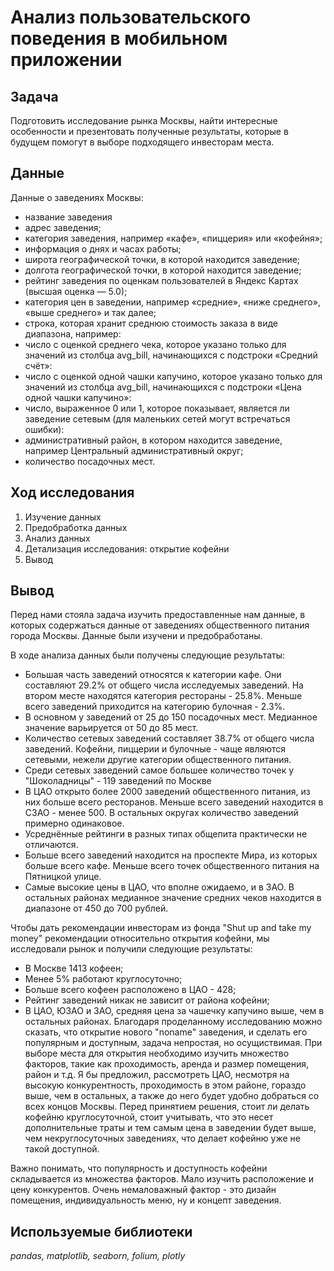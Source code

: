# Анализ пользовательского поведения в мобильном приложении

## Задача
Подготовить исследование рынка Москвы, найти интересные особенности и презентовать полученные результаты, которые в будущем помогут в выборе подходящего инвесторам места.

## Данные
Данные о заведениях Москвы:
- название заведения
- адрес заведения;
- категория заведения, например «кафе», «пиццерия» или «кофейня»;
- информация о днях и часах работы;
- широта географической точки, в которой находится заведение;
- долгота географической точки, в которой находится заведение;
- рейтинг заведения по оценкам пользователей в Яндекс Картах (высшая оценка — 5.0);
- категория цен в заведении, например «средние», «ниже среднего», «выше среднего» и так далее;
- строка, которая хранит среднюю стоимость заказа в виде диапазона, например:
- число с оценкой среднего чека, которое указано только для значений из столбца avg_bill, начинающихся с подстроки «Средний счёт»:
- число с оценкой одной чашки капучино, которое указано только для значений из столбца avg_bill, начинающихся с подстроки «Цена одной чашки капучино»:
- число, выраженное 0 или 1, которое показывает, является ли заведение сетевым (для маленьких сетей могут встречаться ошибки):
- административный район, в котором находится заведение, например Центральный административный округ;
- количество посадочных мест.

## Ход исследования
1. Изучение данных
2. Предобработка данных
3. Анализ данных
4. Детализация исследования: открытие кофейни
5. Вывод

## Вывод
Перед нами стояла задача изучить предоставленные нам данные, в которых содержаться данные от заведениях общественного питания города Москвы. Данные были изучени и предобработаны.

В ходе анализа данных были получены следующие результаты:
- Большая часть заведений относятся к категории кафе. Они составляют 29.2% от общего числа исследуемых заведений. На втором месте находятся категория рестораны - 25.8%. Меньше всего заведений приходится на категорию булочная - 2.3%.
- В основном у заведений от 25 до 150 посадочных мест. Медианное значение варьируется от 50 до 85 мест.
- Количество сетевых заведений составляет 38.7% от общего числа заведений. Кофейни, пиццерии и булочные - чаще являются сетевыми, нежели другие категории общественного питания.
- Среди сетевых заведений самое большее количество точек у "Шоколадницы" - 119 заведений по Москве
- В ЦАО открыто более 2000 заведений общественного питания, из них больше всего ресторанов. Меньше всего заведений находится в СЗАО - менее 500. В остальных округах количество заведений примерно одинаковое.
- Усреднённые рейтинги в разных типах общепита практически не отличаются.
- Больше всего заведений находится на проспекте Мира, из которых больше всего кафе. Меньше всего точек общественного питания на Пятницкой улице.
- Самые высокие цены в ЦАО, что вполне ожидаемо, и в ЗАО. В остальных районах медианное значение средних чеков находится в диапазоне от 450 до 700 рублей.

Чтобы дать рекомендации инвесторам из фонда "Shut up and take my money" рекомендации относительно открытия кофейни, мы исследовали рынок и получили следующие результаты:
- В Москве 1413 кофеен;
- Менее 5% работают круглосуточно;
- Больше всего кофеен расположено в ЦАО - 428;
- Рейтинг заведений никак не зависит от района кофейни;
- В ЦАО, ЮЗАО и ЗАО, средняя цена за чашечку капучино выше, чем в остальных районах.
Благодаря проделанному исследованию можно сказать, что открытие нового "noname" заведения, и сделать его популярным и доступным, задача непростая, но осущиствимая. При выборе места для открытия необходимо изучить множество факторов, такие как проходимость, аренда и размер помещения, район и т.д. Я бы предложил, рассмотреть ЦАО, несмотря на высокую конкурентность, проходимость в этом районе, гораздо выше, чем в остальных, а также до него будет удобно добраться со всех концов Москвы. Перед принятием решения, стоит ли делать кофейню круглосуточной, стоит учитывать, что это несет дополнительные траты и тем самым цена в заведении будет выше, чем некруглосуточных заведениях, что делает кофейню уже не такой доступной.

Важно понимать, что популярность и доступность кофейни складывается из множества факторов. Мало изучить расположение и цену конкурентов. Очень немаловажный фактор - это дизайн помещения, индивидуальность меню, ну и концепт заведения.
## Используемые библиотеки
*pandas, matplotlib, seaborn, folium, plotly*
